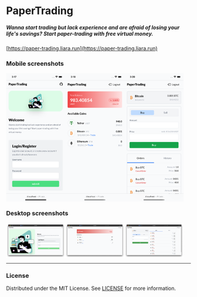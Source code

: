 # PaperTrading
##### Wanna start trading but lack experience and are afraid of losing your life's savings? Start paper-trading with free virtual money.
[https://paper-trading.liara.run](https://paper-trading.liara.run)

### Mobile screenshots
<div style="display:flex">
  <img src="/readme/1-mobile.PNG" alt="1-mobile" width="32%" />
  <img src="/readme/2-mobile.PNG" alt="2-mobile" width="32%" />
  <img src="/readme/3-mobile.PNG" alt="3-mobile" width="32%" />
</div>

### Desktop screenshots
<div style="display:flex">
  <img src="/readme/1-desktop.PNG" alt="1-desktop" width="32%" />
  <img src="/readme/2-desktop.PNG" alt="2-desktop" width="32%" />
  <img src="/readme/3-desktop.PNG" alt="3-desktop" width="32%" />
</div>

---

### License
Distributed under the MIT License. See [LICENSE](/LICENSE) for more information.